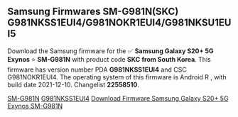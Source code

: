 <h2>Samsung Firmwares SM-G981N(SKC) G981NKSS1EUI4/G981NOKR1EUI4/G981NKSU1EUI5</h2>
Download the Samsung firmware for the ✅ <strong>Samsung Galaxy S20+ 5G Exynos </strong> ⭐ <strong>SM-G981N</strong> with product code <strong>SKC</strong> <strong> from South Korea</strong>. This firmware has version number PDA <strong>G981NKSS1EUI4</strong> and CSC G981NOKR1EUI4. The operating system of this firmware is Android R , with build date 2021-12-10. Changelist <strong>22558510</strong>.


[SM-G981N](https://samfirm.shop/samsung/model/SM-G981N)
[G981NKSS1EUI4](https://samfirm.shop/samsung/pda/G981NKSS1EUI4)
[Download Firmware Samsung Galaxy S20+ 5G Exynos SM-G981N](https://samfirm.shop/samsung/firmware/481751)
